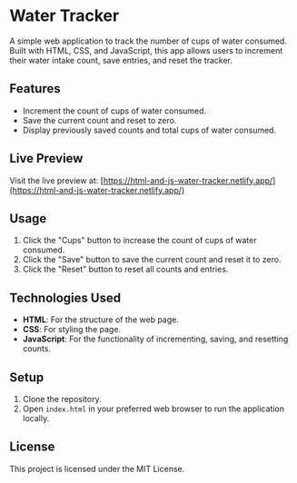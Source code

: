 # Water Tracker

A simple web application to track the number of cups of water consumed. Built with HTML, CSS, and JavaScript, this app allows users to increment their water intake count, save entries, and reset the tracker.

## Features

- Increment the count of cups of water consumed.
- Save the current count and reset to zero.
- Display previously saved counts and total cups of water consumed.

## Live Preview

Visit the live preview at: [https://html-and-js-water-tracker.netlify.app/](https://html-and-js-water-tracker.netlify.app/)

## Usage

1. Click the "Cups" button to increase the count of cups of water consumed.
2. Click the "Save" button to save the current count and reset it to zero.
3. Click the "Reset" button to reset all counts and entries.

## Technologies Used

- **HTML**: For the structure of the web page.
- **CSS**: For styling the page.
- **JavaScript**: For the functionality of incrementing, saving, and resetting counts.

## Setup

1. Clone the repository.
2. Open `index.html` in your preferred web browser to run the application locally.

## License

This project is licensed under the MIT License.
